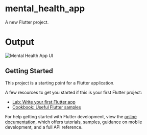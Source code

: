 # mental_health_app

A new Flutter project.

# Output
![Mental Health App UI](https://user-images.githubusercontent.com/64960113/192444086-5329d883-3b77-4aaa-8ddf-c8e39bfe234c.jpg)


## Getting Started

This project is a starting point for a Flutter application.

A few resources to get you started if this is your first Flutter project:

- [Lab: Write your first Flutter app](https://docs.flutter.dev/get-started/codelab)
- [Cookbook: Useful Flutter samples](https://docs.flutter.dev/cookbook)

For help getting started with Flutter development, view the
[online documentation](https://docs.flutter.dev/), which offers tutorials,
samples, guidance on mobile development, and a full API reference.
